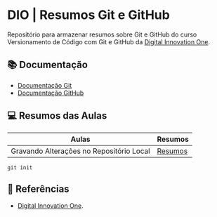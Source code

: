 
# DIO | Resumos Git e GitHub

Repositório para armazenar resumos sobre Git e GitHub do curso Versionamento de Código com Git e GitHub da [Digital Innovation One](https://www.dio.me/).

## 📚 Documentação
- [Documentação Git](https://git-scm.com/doc)
- [Documentação GitHub](https://docs.github.com/pt)

## 💻 Resumos das Aulas

| Aulas | Resumos | 
| ----- | ------- |
| Gravando Alterações no Repositório Local | [Resumos]() |

```
git init
```

## 🔎 Referências 
- [Digital Innovation One]().
